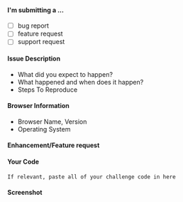 <!--
Howdy and thank you for using the Issue Tracker!

Please run through the checklist before filing an issue:

- [ ] Is this something you can **debug and fix**? Send a pull request! Bug fixes and documentation fixes are welcome.
- [ ] Have a usage question? Ask your question on [StackOverflow](http://stackoverflow.com). We love leveraging the community to help answer on StackOverflow and we tend to use GitHub for bugs.
- [ ] Have an idea for a feature? Check out our [suggestions guidelines](https://github.com/compretend/compretend-img/blob/master/CONTRIBUTING.md#suggesting-enhancements) before filing an issue.

Issue template
To Use this Template:
* Fill out what you can
* Delete what you do not fill out

Make sure to add **all the information needed to understand the bug** so that someone can help. If the info is missing we'll add the 'Needs more information' label and close the issue until there is enough information.
-->
#### I'm submitting a ...
  - [ ] bug report
  - [ ] feature request
  - [ ] support request

#### Issue Description
* What did you expect to happen?
* What happened and when does it happen?
* Steps To Reproduce

#### Browser Information
* Browser Name, Version
* Operating System

#### Enhancement/Feature request


#### Your Code

```
If relevant, paste all of your challenge code in here
```

#### Screenshot
